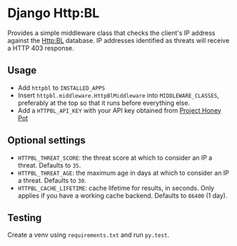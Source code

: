 # Django Http:BL

Provides a simple middleware class that checks the client's IP address against
the [Http:BL](https://www.projecthoneypot.org/httpbl.php) database. IP addresses
identified as threats will receive a HTTP 403 response.

## Usage

- Add `httpbl` to `INSTALLED_APPS`
- Insert `httpbl.middleware.HttpBlMiddleware` into `MIDDLEWARE_CLASSES`, preferably at the top so that it runs before everything else.
- Add a `HTTPBL_API_KEY` with your API key obtained from [Project Honey Pot](https://www.projecthoneypot.org)

## Optional settings

- `HTTPBL_THREAT_SCORE`: the threat score at which to consider an IP a threat. Defaults to `35`.
- `HTTPBL_THREAT_AGE`: the maximum age in days at which to consider an IP a threat. Defaults to `30`.
- `HTTPBL_CACHE_LIFETIME`: cache lifetime for results, in seconds. Only applies if you have a working cache backend. Defaults to `86400` (1 day).

## Testing

Create a venv using `requirements.txt` and run `py.test`.
